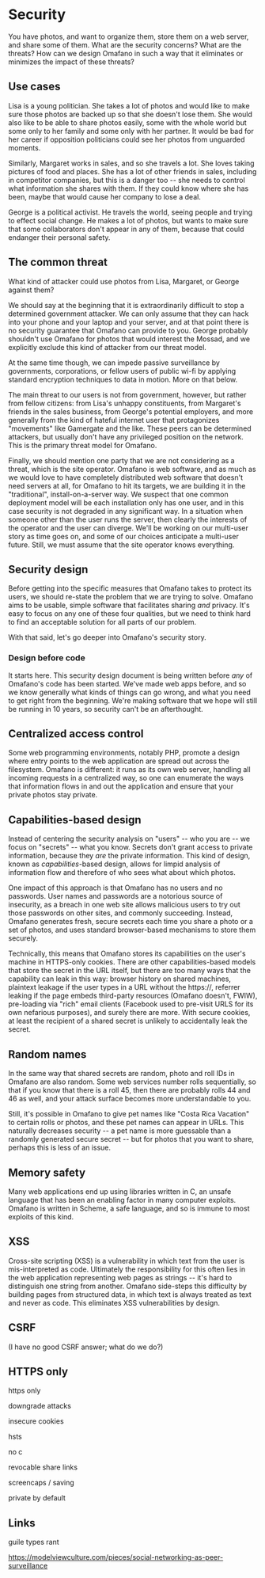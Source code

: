 # Security

You have photos, and want to organize them, store them on a web server,
and share some of them.  What are the security concerns?  What are the
threats?  How can we design Omafano in such a way that it eliminates or
minimizes the impact of these threats?

## Use cases

Lisa is a young politician.  She takes a lot of photos and would like to
make sure those photos are backed up so that she doesn't lose them.  She
would also like to be able to share photos easily, some with the whole
world but some only to her family and some only with her partner.  It
would be bad for her career if opposition politicians could see her
photos from unguarded moments.

Similarly, Margaret works in sales, and so she travels a lot.  She loves
taking pictures of food and places.  She has a lot of other friends in
sales, including in competitor companies, but this is a danger too --
she needs to control what information she shares with them.  If they
could know where she has been, maybe that would cause her company to
lose a deal.

George is a political activist.  He travels the world, seeing people and
trying to effect social change.  He makes a lot of photos, but wants to
make sure that some collaborators don't appear in any of them, because
that could endanger their personal safety.

## The common threat

What kind of attacker could use photos from Lisa, Margaret, or George
against them?

We should say at the beginning that it is extraordinarily difficult to
stop a determined government attacker.  We can only assume that they can
hack into your phone and your laptop and your server, and at that point
there is no security guarantee that Omafano can provide to you.  George
probably shouldn't use Omafano for photos that would interest the
Mossad, and we explicitly exclude this kind of attacker from our threat
model.

At the same time though, we can impede passive surveillance by
governments, corporations, or fellow users of public wi-fi by applying
standard encryption techniques to data in motion.  More on that below.

The main threat to our users is not from government, however, but rather
from fellow citizens: from Lisa's unhappy constituents, from Margaret's
friends in the sales business, from George's potential employers, and
more generally from the kind of hateful internet user that protagonizes
"movements" like Gamergate and the like.  These peers can be determined
attackers, but usually don't have any privileged position on the
network.  This is the primary threat model for Omafano.

Finally, we should mention one party that we are not considering as a
threat, which is the site operator.  Omafano is web software, and as
much as we would love to have completely distributed web software that
doesn't need servers at all, for Omafano to hit its targets, we are
building it in the "traditional", install-on-a-server way.  We suspect
that one common deployment model will be each installation only has one
user, and in this case security is not degraded in any significant way.
In a situation when someone other than the user runs the server, then
clearly the interests of the operator and the user can diverge.  We'll
be working on our multi-user story as time goes on, and some of our
choices anticipate a multi-user future.  Still, we must assume that the
site operator knows everything.

## Security design

Before getting into the specific measures that Omafano takes to protect
its users, we should re-state the problem that we are trying to solve.
Omafano aims to be usable, simple software that facilitates sharing
_and_ privacy.  It's easy to focus on any one of these four qualities,
but we need to think hard to find an acceptable solution for all parts
of our problem.

With that said, let's go deeper into Omafano's security story.

### Design before code

It starts here.  This security design document is being written before
_any_ of Omafano's code has been started.  We've made web apps before,
and so we know generally what kinds of things can go wrong, and what you
need to get right from the beginning.  We're making software that we
hope will still be running in 10 years, so security can't be an
afterthought.

## Centralized access control

Some web programming environments, notably PHP, promote a design where
entry points to the web application are spread out across the
filesystem.  Omafano is different: it runs as its own web server,
handling all incoming requests in a centralized way, so one can
enumerate the ways that information flows in and out the application and
ensure that your private photos stay private.

## Capabilities-based design

Instead of centering the security analysis on "users" -- who you are --
we focus on "secrets" -- what you know.  Secrets don't grant access to
private information, because they _are_ the private information.  This
kind of design, known as _capabilities_-based design, allows for limpid
analysis of information flow and therefore of who sees what about which
photos.  

One impact of this approach is that Omafano has no users and no
passwords.  User names and passwords are a notorious source of
insecurity, as a breach in one web site allows malicious users to try
out those passwords on other sites, and commonly succeeding.  Instead,
Omafano generates fresh, secure secrets each time you share a photo or a
set of photos, and uses standard browser-based mechanisms to store them
securely.

Technically, this means that Omafano stores its capabilities on the
user's machine in HTTPS-only cookies.  There are other
capabilities-based models that store the secret in the URL itself, but
there are too many ways that the capability can leak in this way:
browser history on shared machines, plaintext leakage if the user types
in a URL without the https://, referrer leaking if the page embeds
third-party resources (Omafano doesn't, FWIW), pre-loading via "rich"
email clients (Facebook used to pre-visit URLS for its own nefarious
purposes), and surely there are more.  With secure cookies, at least the
recipient of a shared secret is unlikely to accidentally leak the
secret.

## Random names

In the same way that shared secrets are random, photo and roll IDs in
Omafano are also random.  Some web services number rolls sequentially,
so that if you know that there is a roll 45, then there are probably
rolls 44 and 46 as well, and your attack surface becomes more
understandable to you.

Still, it's possible in Omafano to give pet names like "Costa Rica
Vacation" to certain rolls or photos, and these pet names can appear in
URLs.  This naturally decreases security -- a pet name is more guessable
than a randomly generated secure secret -- but for photos that you want
to share, perhaps this is less of an issue.

## Memory safety

Many web applications end up using libraries written in C, an unsafe
language that has been an enabling factor in many computer exploits.
Omafano is written in Scheme, a safe language, and so is immune to most
exploits of this kind.

## XSS

Cross-site scripting (XSS) is a vulnerability in which text from the
user is mis-interpreted as code.  Ultimately the responsibility for this
often lies in the web application representing web pages as strings --
it's hard to distinguish one string from another.  Omafano side-steps
this difficulty by building pages from structured data, in which text is
always treated as text and never as code.  This eliminates XSS
vulnerabilities by design.

## CSRF

(I have no good CSRF answer; what do we do?)

## HTTPS only



https only

downgrade attacks

insecure cookies

hsts

no c

revocable share links

screencaps / saving

private by default

## Links

guile types rant

https://modelviewculture.com/pieces/social-networking-as-peer-surveillance
